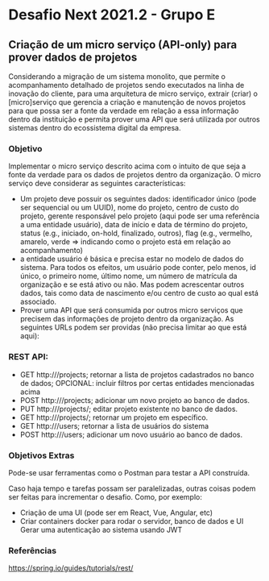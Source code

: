 
# Desafio Next 2021.2 - Grupo E

## Criação de um micro serviço (API-only) para prover dados de projetos

Considerando a migração de um sistema monolito, que permite o acompanhamento detalhado de projetos sendo executados na linha de inovação do cliente, para uma arquitetura de micro serviço, extrair (criar) o [micro]serviço que gerencia a criação e manutenção de novos projetos para que possa ser a fonte da verdade em relação a essa informação dentro da instituição e permita prover uma API que será utilizada por outros sistemas dentro do ecossistema digital da empresa.

### Objetivo
Implementar o micro serviço descrito acima com o intuito de que seja a fonte da verdade para os dados de projetos dentro da organização. O micro serviço deve considerar as seguintes características:

- Um projeto deve possuir os seguintes dados: identificador único (pode ser sequencial ou um UUID), nome do projeto, centro de custo do projeto, gerente responsável pelo projeto (aqui pode ser uma referência a uma entidade usuário), data de início e data de término do projeto, status (e.g., iniciado, on-hold, finalizado, outros), flag (e.g., vermelho, amarelo, verde => indicando como o projeto está em relação ao acompanhamento)
- a entidade usuário é básica e precisa estar no modelo de dados do sistema. Para todos os efeitos, um usuário pode conter, pelo menos, id único, o primeiro nome, último nome, um número de matrícula da organização e se está ativo ou não. Mas podem acrescentar outros dados, tais como data de nascimento e/ou centro de custo ao qual está associado.
- Prover uma API que será consumida por outros micro serviços que precisem das informações de projeto dentro da organização. As seguintes URLs podem ser providas (não precisa limitar ao que está aqui):

### REST API:

- GET http://<servidor>/projects; retornar a lista de projetos cadastrados no banco de dados; OPCIONAL: incluir filtros por certas entidades mencionadas acima
- POST http://<servidor>/projects; adicionar um novo projeto ao banco de dados.
- PUT http://<servidor>/projects/<id>; editar projeto existente no banco de dados.
- GET http://<servidor>/projects/<id>; retornar um projeto em específico.
- GET http://<servidor>/users; retornar a lista de usuários do sistema
- POST http://<servidor>/users; adicionar um novo usuário ao banco de dados.

### Objetivos Extras

Pode-se usar ferramentas como o Postman para testar a API construída.

Caso haja tempo e tarefas possam ser paralelizadas, outras coisas podem ser feitas para incrementar o desafio. Como, por exemplo:
- Criação de uma UI (pode ser em React, Vue, Angular, etc)
- Criar containers docker para rodar o servidor, banco de dados e UI
Gerar uma autenticação ao sistema usando JWT



### Referências
https://spring.io/guides/tutorials/rest/



